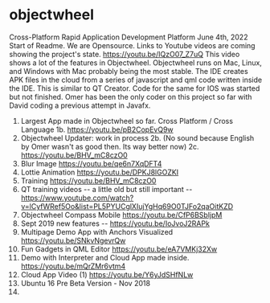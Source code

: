 # objectwheel
Cross-Platform Rapid Application Development Platform
June 4th, 2022 Start of Readme. 
We are Opensource. Links to Youtube videos are coming showing the project's state. 
https://youtu.be/IQzO07_Z7uQ This video shows a lot of the features in Objectwheel. 
Objectwheel runs on Mac, Linux, and Windows with Mac probably being the most stable. 
The IDE creates APK files in the cloud from a series of javascript and qml code written
inside the IDE. This is similar to QT Creator. Code for the same for IOS was started but
not finished. Omer has been the only coder on this project so far with David coding a
previous attempt in Javafx. 

1. Largest App made in Objectwheel so far. Cross Platform / Cross Language
1b. https://youtu.be/pB2CopEvQ9w
2. Objectwheel Updater: work in process
2b. (No sound because English by Omer wasn't as good then. Its way better now)
2c. https://youtu.be/BHV_mC8czO0
3. Blur Image https://youtu.be/qe6n7XqDFT4
4. Lottie Animation https://youtu.be/DPKJ8lGOZKI
5. Training https://youtu.be/BHV_mC8czO0
6. QT training videos -- a little old but still important -- https://www.youtube.com/watch?v=lCyfWRef5Oo&list=PL5PYUCglXIujYgHq69O0TJFo2qaOitKZD
7. Objectwheel Compass Mobile https://youtu.be/CfP6BSbljpM
8. Sept 2019 new features -- https://youtu.be/IoJvoJ2RAPk
9. Multipage Demo App with Anchors Visualized https://youtu.be/SNkvNgevrQw
10. Fun Gadgets in QML Editor https://youtu.be/eA7VMKj32Xw
11. Demo with Interpreter and Cloud App made inside. https://youtu.be/mQrZMr6vtm4
12. Cloud App Video (1) https://youtu.be/Y6yJdSHfNLw
13. Ubuntu 16 Pre Beta Version - Nov 2018
14. 

